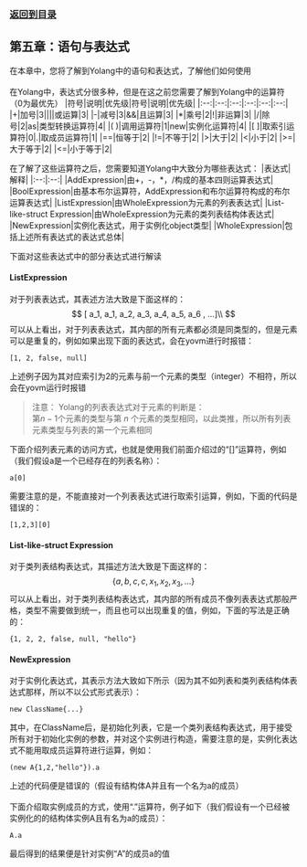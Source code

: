 ### [返回到目录](content.md)
## 第五章：语句与表达式
在本章中，您将了解到Yolang中的语句和表达式，了解他们如何使用\
\
在Yolang中，表达式分很多种，但是在这之前您需要了解到Yolang中的运算符（0为最优先）
|符号|说明|优先级|符号|说明|优先级|
|:--:|:--:|:--:|:--:|:--:|:--:|
|+|加号|3|\|\||或运算|3|
|-|减号|3|&&|且运算|3|
|*|乘号|2|!|非运算|3|
|/|除号|2|as|类型转换运算符|4|
|( )|调用运算符|1|new|实例化运算符|4|
|[ ]|取索引运算符|0|.|取成员运算符|1|
|==|恒等于|2|
|!=|不等于|2|
|>|大于|2|
|<|小于|2|
|>=|大于等于|2|
|<=|小于等于|2|

在了解了这些运算符之后，您需要知道Yolang中大致分为哪些表达式：
|表达式|解释|
|:--:|:--:|
|AddExpression|由+，-，*，/构成的基本四则运算表达式|
|BoolExpression|由基本布尔运算符，AddExpression和布尔运算符构成的布尔运算表达式|
|ListExpression|由WholeExpression为元素的列表表达式|
|List-like-struct Expression|由WholeExpression为元素的类列表结构体表达式|
|NewExpression|实例化表达式，用于实例化object类型|
|WholeExpression|包括上述所有表达式的表达式总体|

下面对这些表达式中的部分表达式进行解读
#### ListExpression
对于列表表达式，其表述方法大致是下面这样的：
$$
[ a_1, a_1, a_2, a_3, a_4, a_5, a_6 , ...]\\
$$
可以从上看出，对于列表表达式，其内部的所有元素都必须是同类型的，但是元素可以是重复的，例如如果出现下面的表达式，会在yovm进行时报错：
```
[1, 2, false, null]
```
上述例子因为其对应索引为2的元素与前一个元素的类型（integer）不相符，所以会在yovm运行时报错
> 注意： Yolang的列表表达式对于元素的判断是：\
> 第$n-1$个元素的类型与第 $n$ 个元素的类型相同，以此类推，所以所有列表元素类型与列表的第一个元素相同

下面介绍列表元素的访问方式，也就是使用我们前面介绍过的“[]”运算符，例如（我们假设a是一个已经存在的列表名称）：
```
a[0]
```
需要注意的是，不能直接对一个列表表达式进行取索引运算，例如，下面的代码是错误的：
```
[1,2,3][0]
```
#### List-like-struct Expression
对于类列表结构表达式，其描述方法大致是下面这样的：
$$
\{ a, b, c, c, x_1, x_2, x_3, ... \}
$$
可以从上看出，对于类列表结构表达式，其内部的所有成员不像列表表达式那般严格，类型不需要做到统一，而且也可以出现重复的值，例如，下面的写法是正确的：
```
{1, 2, 2, false, null, "hello"}
```
#### NewExpression
对于实例化表达式，其表示方法大致如下所示（因为其不如列表和类列表结构体表达式那样，所以不以公式形式表示）：
```
new ClassName{...}
```
其中，在ClassName后，是初始化列表，它是一个类列表结构表达式，用于接受所有对于初始化实例的参数，并对这个实例进行构造，需要注意的是，实例化表达式不能用取成员运算符进行运算，例如：
```
(new A{1,2,"hello"}).a
```
上述的代码便是错误的（假设有结构体A并且有一个名为a的成员）\
\
下面介绍取实例成员的方式，使用“.”运算符，例子如下（我们假设有一个已经被实例化的的结构体实例A且有名为a的成员）：
```
A.a
```
最后得到的结果便是针对实例“A”的成员a的值